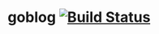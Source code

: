 # goblog  [![Build Status](https://semaphoreci.com/api/v1/github-123456/goblog/branches/release/badge.svg)](https://semaphoreci.com/github-123456/goblog)
